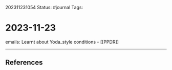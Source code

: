 202311231054
Status: #journal
Tags: 

# 2023-11-23

emails: 
	Learnt about Yoda_style conditions - 
[[PPDR]]

---
## References
